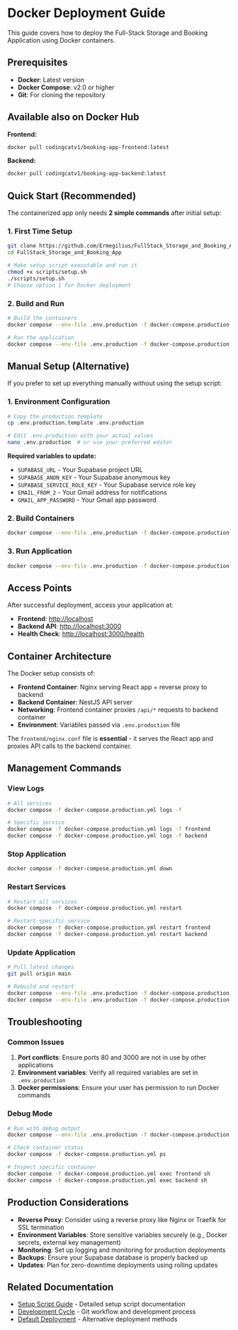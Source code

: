 # Docker Deployment Guide

This guide covers how to deploy the Full-Stack Storage and Booking Application using Docker containers.

## Prerequisites

- **Docker**: Latest version
- **Docker Compose**: v2.0 or higher
- **Git**: For cloning the repository

## Available also on Docker Hub

**Frontend:**

```sh
docker pull codingcatv1/booking-app-frontend:latest
```

**Backend:**

```sh
docker pull codingcatv1/booking-app-backend:latest
```

## Quick Start (Recommended)

The containerized app only needs **2 simple commands** after initial setup:

### 1. First Time Setup

```bash
git clone https://github.com/Ermegilius/FullStack_Storage_and_Booking_App.git
cd FullStack_Storage_and_Booking_App

# Make setup script executable and run it
chmod +x scripts/setup.sh
./scripts/setup.sh
# Choose option 1 for Docker deployment
```

### 2. Build and Run

```bash
# Build the containers
docker compose --env-file .env.production -f docker-compose.production.yml build

# Run the application  
docker compose --env-file .env.production -f docker-compose.production.yml up -d
```

## Manual Setup (Alternative)

If you prefer to set up everything manually without using the setup script:

### 1. Environment Configuration

```bash
# Copy the production template
cp .env.production.template .env.production

# Edit .env.production with your actual values
nano .env.production  # or use your preferred editor
```

**Required variables to update:**

- `SUPABASE_URL` - Your Supabase project URL
- `SUPABASE_ANON_KEY` - Your Supabase anonymous key
- `SUPABASE_SERVICE_ROLE_KEY` - Your Supabase service role key
- `EMAIL_FROM_2` - Your Gmail address for notifications
- `GMAIL_APP_PASSWORD` - Your Gmail app password

### 2. Build Containers

```bash
docker compose --env-file .env.production -f docker-compose.production.yml build
```

### 3. Run Application

```bash
docker compose --env-file .env.production -f docker-compose.production.yml up -d
```

## Access Points

After successful deployment, access your application at:

- **Frontend**: <http://localhost>
- **Backend API**: <http://localhost:3000>  
- **Health Check**: <http://localhost:3000/health>

## Container Architecture

The Docker setup consists of:

- **Frontend Container**: Nginx serving React app + reverse proxy to backend
- **Backend Container**: NestJS API server
- **Networking**: Frontend container proxies `/api/*` requests to backend container
- **Environment**: Variables passed via `.env.production` file

The `frontend/nginx.conf` file is **essential** - it serves the React app and proxies API calls to the backend container.

## Management Commands

### View Logs

```bash
# All services
docker compose -f docker-compose.production.yml logs -f

# Specific service
docker compose -f docker-compose.production.yml logs -f frontend
docker compose -f docker-compose.production.yml logs -f backend
```

### Stop Application

```bash
docker compose -f docker-compose.production.yml down
```

### Restart Services

```bash
# Restart all services
docker compose -f docker-compose.production.yml restart

# Restart specific service
docker compose -f docker-compose.production.yml restart frontend
docker compose -f docker-compose.production.yml restart backend
```

### Update Application

```bash
# Pull latest changes
git pull origin main

# Rebuild and restart
docker compose --env-file .env.production -f docker-compose.production.yml build
docker compose --env-file .env.production -f docker-compose.production.yml up -d
```

## Troubleshooting

### Common Issues

1. **Port conflicts**: Ensure ports 80 and 3000 are not in use by other applications
2. **Environment variables**: Verify all required variables are set in `.env.production`
3. **Docker permissions**: Ensure your user has permission to run Docker commands

### Debug Mode

```bash
# Run with debug output
docker compose --env-file .env.production -f docker-compose.production.yml up

# Check container status
docker compose -f docker-compose.production.yml ps

# Inspect specific container
docker compose -f docker-compose.production.yml exec frontend sh
docker compose -f docker-compose.production.yml exec backend sh
```

## Production Considerations

- **Reverse Proxy**: Consider using a reverse proxy like Nginx or Traefik for SSL termination
- **Environment Variables**: Store sensitive variables securely (e.g., Docker secrets, external key management)
- **Monitoring**: Set up logging and monitoring for production deployments
- **Backups**: Ensure your Supabase database is properly backed up
- **Updates**: Plan for zero-downtime deployments using rolling updates

## Related Documentation

- [Setup Script Guide](scripts/setup.md) - Detailed setup script documentation
- [Development Cycle](development-cycle.md) - Git workflow and development process
- [Default Deployment](default-deployment.md) - Alternative deployment methods

